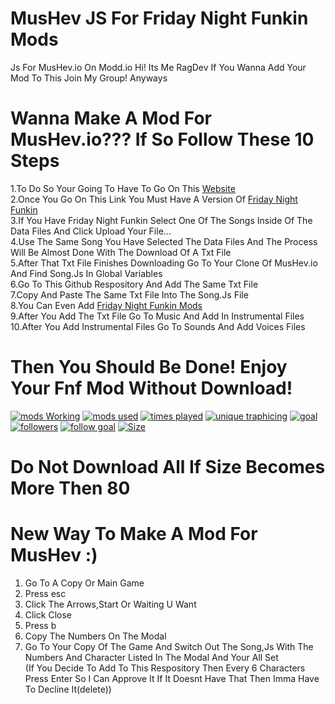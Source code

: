 # MusHev JS For Friday Night Funkin Mods
Js For MusHev.io On Modd.io
Hi! Its Me RagDev If You Wanna Add Your Mod To This Join My Group!
Anyways 
# Wanna Make A Mod For MusHev.io??? If So Follow These 10 Steps
1.To Do So Your Going To Have To Go On This [Website](https://cabalex.github.io/fnf-song-converter/) <br />
2.Once You Go On This Link You Must Have A Version Of [Friday Night Funkin](ninja-muffin24.itch.io/funkin) <br />
3.If You Have Friday Night Funkin Select One Of The Songs Inside Of The Data Files And Click Upload Your File... <br />
4.Use The Same Song You Have Selected The Data Files And The Process Will Be Almost Done With The Download Of A Txt File <br />
5.After That Txt File Finishes Downloading Go To Your Clone Of MusHev.io And Find Song.Js In Global Variables <br />
6.Go To This Github Respository And Add The Same Txt File <br />
7.Copy And Paste The Same Txt File Into The Song.Js File <br />
8.You Can Even Add [Friday Night Funkin Mods](https://gamebanana.com/games/8694) <br />
9.After You Add The Txt File Go To Music And Add In Instrumental Files <br />
10.After You Add Instrumental Files Go To Sounds And Add Voices Files <br />
# Then You Should Be Done! Enjoy Your Fnf Mod Without Download!
[![mods Working](https://badgen.net/badge/txt%20downloads/1627?color=red)](https://beta.modd.io/mushevio) 
[![mods used](https://badgen.net/badge/used%20percent/63%25?color=purple)](https://beta.modd.io/mushevio) 
[![times played](https://badgen.net/badge/play%20count/2250?color=green)](https://beta.modd.io/mushevio)
[![unique traphicing](https://badgen.net/badge/unique%20trafficing/180?color=blue)](https://beta.modd.io/mushevio)
[![goal](https://badgen.net/badge/download%20goal/3000?color=green)](https://beta.modd.io/mushevio)
<br />
[![followers](https://badgen.net/badge/twitch%20followers/36?color=purple)](https://twitch.tv/cringygamernum1utube)
[![follow goal](https://badgen.net/badge/twitch%20follower%20goal/50?color=purple)](https://twitch.tv/cringygamernum1utube)
[![Size](https://img./github/languages/code-size/modd-io-Coderz/ModdioJSMusHev)](github.com)
# Do Not Download All If Size Becomes More Then 80
# New Way To Make A Mod For MusHev :)
1. Go To A Copy Or Main Game
2. Press esc
3. Click The Arrows,Start Or Waiting U Want
4. Click Close
5. Press b
6. Copy The Numbers On The Modal
7. Go To Your Copy Of The Game And Switch Out The Song,Js With The Numbers And Character Listed In The Modal And Your All Set <br />
(If You Decide To Add To This Respository Then Every 6 Characters Press Enter So I Can Approve It If It Doesnt Have That Then Imma Have To Decline It(delete))
